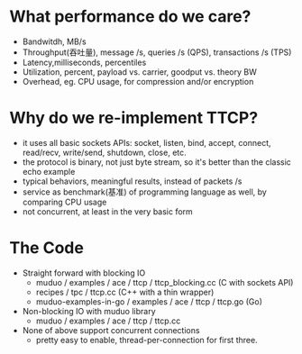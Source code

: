 # What performance do we care?

- Bandwitdh, MB/s
- Throughput(吞吐量), message /s, queries /s (QPS), transactions /s (TPS)
- Latency,milliseconds, percentiles
- Utilization, percent, payload vs. carrier, goodput vs. theory BW
- Overhead, eg. CPU usage, for compression and/or encryption



# Why do we re-implement TTCP?

- it uses all basic sockets APIs: socket, listen, bind, accept, connect, read/recv, write/send, shutdown, close, etc.
- the protocol is binary, not just byte stream, so it's better than the classic echo example
- typical behaviors, meaningful results, instead of packets /s
- service as benchmark(基准) of programming language as well, by comparing CPU usage
- not concurrent, at least in the very basic form



#  The Code

- Straight forward with blocking IO
  - muduo / examples / ace / ttcp / ttcp_blocking.cc (C with sockets API)
  - recipes / tpc / ttcp.cc (C++ with a thin wrapper)
  - muduo-examples-in-go / examples / ace / ttcp / ttcp.go (Go)
- Non-blocking IO with muduo library
  - muduo / examples / ace / ttcp / ttcp.cc
- None of above support concurrent connections
  - pretty easy to enable, thread-per-connection for first three.